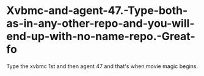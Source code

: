 # Xvbmc-and-agent-47.-Type-both-as-in-any-other-repo-and-you-will-end-up-with-no-name-repo.-Great-fo
Type the xvbmc 1st and then agent 47 and that's when movie magic begins. 
